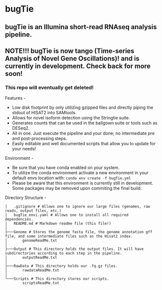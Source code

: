 # bugTie 
## bugTie is an Illumina short-read RNAseq analysis pipeline.

## NOTE!!! bugTie is now tango (Time-series Analysis of Novel Gene Oscillations)! and is currently in development. Check back for more soon!

### This repo will eventually get deleted!


Features -
- Low disk footprint by only utilizing gzipped files and directly piping the stdout of HISAT2 into SAMtools.
- Allows for novel isoform detection using the Stringtie suite.
- Generates counts that can be used in the ballgown suite or tools such as DESeq2.
- All in one. Just execute the pipeline and your done; no intermediate pre and post-processing steps. 
- Easily editable and well documented scripts that allow you to update for your needs!

Environment - 
- Be sure that you have conda enabled on your system. 
- To utilize the conda environment activate a new environment in your default envs location with:
`conda env create -f bugTie.yml` 
- Please be aware that this environment is currently still in development. Some packages may be removed upon commiting the final build.

Directory Structure -
```
│   .gitignore # Allows one to ignore our large files (genomes, raw reads, output files, etc.)
│   bugTie_envi.yaml # Allows one to install all required dependencies.
│   README.md # Markdown readme file (this file!)
│   
├───Genome # Stores the genome fasta file, the genome annotation gff file, and some intermediate files such as the Hisat2 index.
│       genomeReadMe.txt
│
├───Output # This directory holds the output files. It will have subdirectories according to each step in the pipeline.
│       outputReadMe.txt
│
├───RawData # This directory holds our .fq.gz files.
│       rawdataReadMe.txt
│
└───Scripts # This directory stores our scripts.
        scriptsReadMe.txt
```
